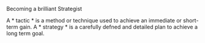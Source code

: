 Becoming a brilliant Strategist 

A * tactic * is a method or technique used to achieve an immediate or short-term gain.
A * strategy * is a carefully defned and detailed plan to achieve a long term goal. 


